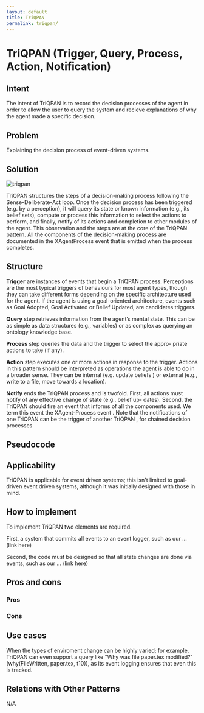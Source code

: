 ```yaml
---
layout: default
title: TriQPAN
permalink: triqpan/
---
```


# TriQPAN (Trigger, Query, Process, Action, Notification)

## Intent
The intent of TriQPAN is to record the decision processes of the agent in order to allow the user to query the system and recieve explanations of why the agent made a specific decision.

## Problem
Explaining the decision process of event-driven systems.

## Solution
![triqpan](/patterns/triqpan/triqpan.png)

TriQPAN structures the steps of a decision-making process following the Sense-Deliberate-Act loop. Once the decision process has been triggered (e.g. by a perception), it will query its state or known information (e.g., its belief sets), compute or process this information to select the actions to perform, and finally, notify of its actions and completion to other modules of the agent. This observation and the steps are at the core of the TriQPAN pattern. All the components of the decision-making process are documented in the XAgentProcess event that is emitted when the process completes.

## Structure
<p><b>Trigger</b> are instances of events that begin a TriQPAN process. Perceptions are the most typical triggers of behaviours for most agent types, though they can take different forms depending on the specific architecture used for the agent. If the agent is using a goal-oriented architecture, events such as Goal Adopted, Goal Activated or Belief Updated, are candidates triggers.</p>
<p><b>Query</b> step retrieves information from the agent’s mental state. This can be as simple as data structures (e.g., variables) or as complex as querying an ontology knowledge base.</p>
<p><b>Process</b> step queries the data and the trigger to select the appro- priate actions to take (if any).</p>
<p><b>Action</b> step executes one or more actions in response to the trigger. Actions in this pattern should be interpreted as operations the agent is able to do in a broader sense. They can be internal (e.g. update beliefs ) or external (e.g., write to a file, move towards a location).</p>
<p><b>Notify</b> ends the TriQPAN process and is twofold. First, all actions
must notify of any effective change of state (e.g., belief up-
dates). Second, the TriQPAN should fire an event that informs of all the components used. We term this event the XAgent-Process event . Note that the notifications of one TriQPAN can be the trigger of another TriQPAN , for chained decision processes</p>

## Pseudocode

## Applicability
TriQPAN is applicable for event driven systems; this isn't limited to goal-driven event driven systems, although it was initially designed with those in mind.

## How to implement
To implement TriQPAN two elements are required.

First, a system that commits all events to an event logger, such as our ... (link here)

Second, the code must be designed so that all state changes are done via events, such as our ... (link here)

## Pros and cons
### Pros

### Cons

## Use cases
When the types of enviroment change can be highly varied; for example, TriQPAN can even support a query like "Why was file paper.tex modified?" (why(FileWritten, paper.tex, t10)), as its event logging ensures that even this is tracked.

## Relations with Other Patterns
N/A
